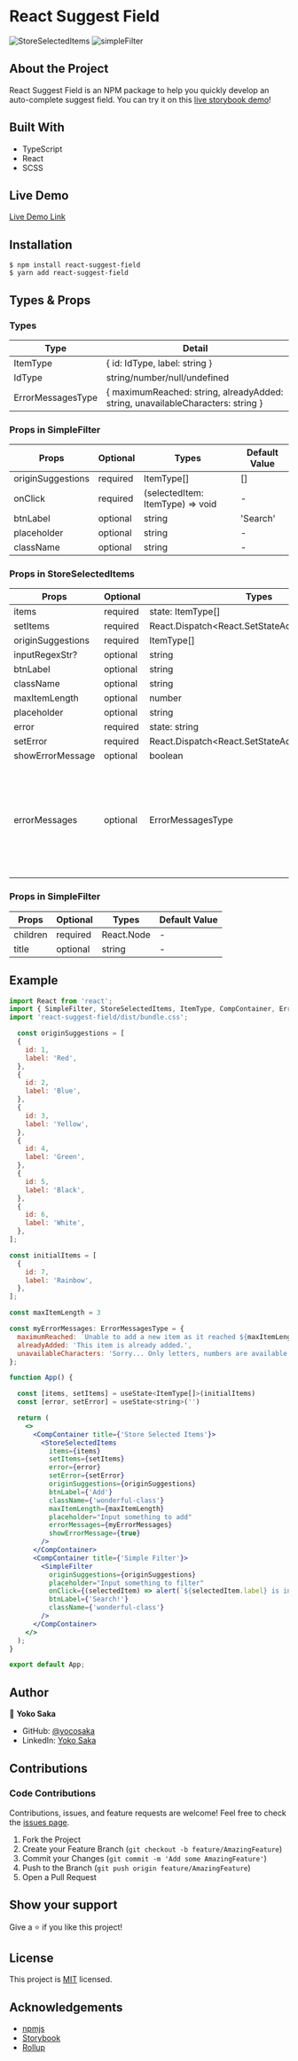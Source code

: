 # React Suggest Field

![StoreSelectedItems](./storeSelectedItems.gif)
![simpleFilter](./simpleFilter.gif)

## About the Project

React Suggest Field is an NPM package to help you quickly develop an auto-complete suggest field.
You can try it on this [live storybook demo](https://yocosaka-react-suggest-field.netlify.app/)!

## Built With

- TypeScript
- React
- SCSS

## Live Demo

[Live Demo Link](https://yocosaka-react-suggest-field.netlify.app/)

## Installation

```
$ npm install react-suggest-field
$ yarn add react-suggest-field
```
## Types & Props

### Types

| Type  | Detail           |
| ----------------- | ---------------------------------------------------------------------------- |
| ItemType          | { id: IdType, label: string }|
| IdType| string/number/null/undefined       |
| ErrorMessagesType | { maximumReached: string, alreadyAdded: string, unavailableCharacters: string } |

### Props in SimpleFilter

| Props | Optional | Types    | Default Value |
| ----------------- | -------- | -------------------------------- | ------------- |
| originSuggestions | required | ItemType[]           | []|
| onClick           | required | (selectedItem: ItemType) => void | - |
| btnLabel          | optional | string   | 'Search'      |
| placeholder       | optional | string   | - |
| className         | optional | string   | - |

### Props in StoreSelectedItems

| Props | Optional | Types        | Default Value  |
| ----------------- | -------- | ------------------------------------------------ | -------------------------------------------------------------------------------------------------------------------------------------------------------------------------------------- |
| items | required | state: ItemType[]        | -  |
| setItems          | required | React.Dispatch<React.SetStateAction<ItemType[]>> | -  |
| originSuggestions | required | ItemType[]   | -  |
| inputRegexStr?    | optional | string       | /[A-Za-z0-9\s]/|
| btnLabel          | optional | string       | 'Add'          |
| className         | optional | string       | -  |
| maxItemLength     | optional | number       | -  |
| placeholder       | optional | string       | -  |
| error | required | state: string| -  |
| setError          | required | React.Dispatch<React.SetStateAction<string>>     | -  |
| showErrorMessage  | optional | boolean      | true |
| errorMessages     | optional | ErrorMessagesType        | maximumReached: 'Unable to add a new item as it reached 3 items.', alreadyAdded: 'This item is already added.', unavailableCharacters: 'Sorry... Only letters, and numbers are available.' |

### Props in SimpleFilter

| Props | Optional | Types    | Default Value |
| ----------------- | -------- | -------------------------------- | ------------- |
| children | required | React.Node | -|
| title | optional | string | - |

## Example

```jsx
import React from 'react';
import { SimpleFilter, StoreSelectedItems, ItemType, CompContainer, ErrorMessagesType } from 'react-suggest-field';
import 'react-suggest-field/dist/bundle.css';

  const originSuggestions = [
  {
    id: 1,
    label: 'Red',
  },
  {
    id: 2,
    label: 'Blue',
  },
  {
    id: 3,
    label: 'Yellow',
  },
  {
    id: 4,
    label: 'Green',
  },
  {
    id: 5,
    label: 'Black',
  },
  {
    id: 6,
    label: 'White',
  },
];

const initialItems = [
  {
    id: 7,
    label: 'Rainbow',
  },
];

const maxItemLength = 3

const myErrorMessages: ErrorMessagesType = {
  maximumReached: `Unable to add a new item as it reached ${maxItemLength} items.`,
  alreadyAdded: 'This item is already added.',
  unavailableCharacters: 'Sorry... Only letters, numbers are available.',
};

function App() {

  const [items, setItems] = useState<ItemType[]>(initialItems)
  const [error, setError] = useState<string>('')

  return (
    <>
      <CompContainer title={'Store Selected Items'}>
        <StoreSelectedItems
          items={items}
          setItems={setItems}
          error={error}
          setError={setError}
          originSuggestions={originSuggestions}
          btnLabel={'Add'}
          className={'wonderful-class'}
          maxItemLength={maxItemLength}
          placeholder="Input something to add"
          errorMessages={myErrorMessages}
          showErrorMessage={true}
        />
      </CompContainer>
      <CompContainer title={'Simple Filter'}>
        <SimpleFilter
          originSuggestions={originSuggestions}
          placeholder="Input something to filter"
          onClick={(selectedItem) => alert(`${selectedItem.label} is inputted!`)}
          btnLabel={'Search!'}
          className={'wonderful-class'}
        />
      </CompContainer>
    </>
  );
}

export default App;
```

## Author

👤 **Yoko Saka**

- GitHub: [@yocosaka](https://github.com/yocosaka)
- LinkedIn: [Yoko Saka](https://www.linkedin.com/in/yokosaka)

## Contributions

### Code Contributions

Contributions, issues, and feature requests are welcome!
Feel free to check the [issues page](../../issues).

1. Fork the Project
2. Create your Feature Branch (`git checkout -b feature/AmazingFeature`)
3. Commit your Changes (`git commit -m 'Add some AmazingFeature'`)
4. Push to the Branch (`git push origin feature/AmazingFeature`)
5. Open a Pull Request


<!-- ### Financial Contributors -->


## Show your support

Give a ⭐️ if you like this project!

## License

This project is [MIT](./LICENSE) licensed.

## Acknowledgements

- [npmjs](https://www.npmjs.com/)
- [Storybook](https://storybook.js.org/)
- [Rollup](https://rollupjs.org/)
